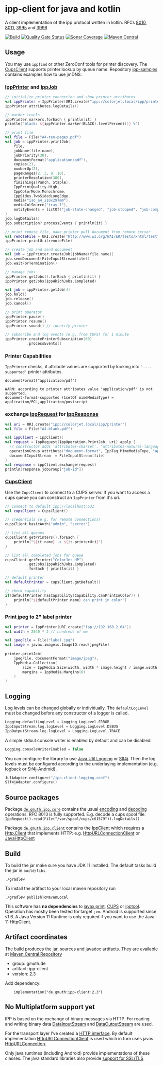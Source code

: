 # ipp-client for java and kotlin

A client implementation of the ipp protocol written in kotlin.
RFCs [8010](https://tools.ietf.org/html/rfc8010),
[8011](https://tools.ietf.org/html/rfc8011),
[3995](https://datatracker.ietf.org/doc/html/rfc3995) and
[3996](https://datatracker.ietf.org/doc/html/rfc3996)

[![Build](https://github.com/gmuth/ipp-client-kotlin/workflows/build/badge.svg)](https://github.com/gmuth/ipp-client-kotlin/actions?query=workflow%3Abuild)
[![Quality Gate Status](https://sonarcloud.io/api/project_badges/measure?project=gmuth_ipp-client-kotlin&metric=alert_status)](https://sonarcloud.io/summary/overall?id=gmuth_ipp-client-kotlin)
[![Sonar Coverage](https://img.shields.io/sonar/coverage/gmuth_ipp-client-kotlin?color=00AA00&server=https%3A%2F%2Fsonarcloud.io)](https://sonarcloud.io/component_measures?metric=Coverage&view=list&id=gmuth_ipp-client-kotlin)
[![Maven Central](https://img.shields.io/maven-central/v/de.gmuth/ipp-client.svg?label=maven%20central)](https://search.maven.org/search?q=g:%22de.gmuth%22%20AND%20a:%22ipp-client%22)

## Usage

You may use ```ippfind``` or other ZeroConf tools for printer discovery.
The [CupsClient](https://github.com/gmuth/ipp-client-kotlin/blob/master/src/main/kotlin/de/gmuth/ipp/client/CupsClient.kt) supports printer lookup by queue name.
Repository [ipp-samples](https://github.com/gmuth/ipp-samples) contains examples how to use jmDNS.

### [IppPrinter](https://github.com/gmuth/ipp-client-kotlin/blob/master/src/main/kotlin/de/gmuth/ipp/client/IppPrinter.kt) and [IppJob](https://github.com/gmuth/ipp-client-kotlin/blob/master/src/main/kotlin/de/gmuth/ipp/client/IppJob.kt)
```kotlin
// initialize printer connection and show printer attributes
val ippPrinter = IppPrinter(URI.create("ipp://colorjet.local/ipp/printer"))
ippPrinter.attributes.logDetails()

// marker levels
ippPrinter.markers.forEach { println(it) }
println("black: ${ippPrinter.marker(BLACK).levelPercent()} %")

// print file
val file = File("A4-ten-pages.pdf")
val job = ippPrinter.printJob(
    file,
    jobName(file.name),
    jobPriority(30),
    documentFormat("application/pdf"),
    copies(2),
    numberUp(2),
    pageRanges(2..3, 8..10),
    printerResolution(300),
    finishings(Punch, Staple),
    IppPrintQuality.High,
    IppColorMode.Monochrome,
    IppSides.TwoSidedLongEdge,
    media("iso_a4_210x297mm"),
    mediaColSource("tray-1"),
    notifyEvents = listOf("job-state-changed", "job-stopped", "job-completed") // CUPS
)
job.logDetails()
job.subscription?.processEvents { println(it) }

// print remote file, make printer pull document from remote server
val remoteFile = URI.create("http://www.w3.org/WAI/ER/tests/xhtml/testfiles/resources/pdf/dummy.pdf")
ippPrinter.printUri(remoteFile)

// create job and send document
val job = ippPrinter.createJob(jobName(file.name))
job.sendDocument(FileInputStream(file))
job.waitForTermination()

// manage jobs
ippPrinter.getJobs().forEach { println(it) }
ippPrinter.getJobs(IppWhichJobs.Completed)

val job = ippPrinter.getJob(4)
job.hold()
job.release()
job.cancel()

// print operator
ippPrinter.pause()
ippPrinter.resume()
ippPrinter.sound() // identify printer

// subscribe and log events (e.g. from CUPS) for 1 minute
ippPrinter.createPrinterSubscription(60)
          .processEvents()
```
### Printer Capabilities

`IppPrinter` checks, if attribute values are supported by looking into `'...-supported'` printer attributes.
```
documentFormat("application/pdf")

WARN: according to printer attributes value 'application/pdf' is not supported.
document-format-supported (1setOf mimeMediaType) = application/PCL,application/postscript
```

### exchange [IppRequest](https://github.com/gmuth/ipp-client-kotlin/blob/master/src/main/kotlin/de/gmuth/ipp/core/IppRequest.kt) for [IppResponse](https://github.com/gmuth/ipp-client-kotlin/blob/master/src/main/kotlin/de/gmuth/ipp/core/IppResponse.kt)

```kotlin
val uri = URI.create("ipp://colorjet.local/ipp/printer")
val file = File("A4-blank.pdf")

val ippClient = IppClient()
val request = IppRequest(IppOperation.PrintJob, uri).apply {
  // constructor adds 'attributes-charset', 'attributes-natural-language' and 'printer-uri'
  operationGroup.attribute("document-format", IppTag.MimeMediaType, "application/pdf")
  documentInputStream  = FileInputStream(file)
}
val response = ippClient.exchange(request)
println(response.jobGroup["job-id"])
```

### [CupsClient](https://github.com/gmuth/ipp-client-kotlin/blob/master/src/main/kotlin/de/gmuth/ipp/client/CupsClient.kt)

Use the `CupsClient` to connect to a CUPS server.
If you want to access a cups queue you can construct an `IppPrinter` from it's uri.

```kotlin
// connect to default ipp://localhost:631
val cupsClient = CupsClient()

// credentials (e.g. for remote connections)
cupsClient.basicAuth("admin", "secret")

// list all queues
cupsClient.getPrinters().forEach { 
    println("${it.name} -> ${it.printerUri}")
}

// list all completed jobs for queue
cupsClient.getPrinter("ColorJet_HP")
          .getJobs(IppWhichJobs.Completed)
          .forEach { println(it) }

// default printer
val defaultPrinter = cupsClient.getDefault()

// check capability
if(defaultPrinter.hasCapability(Capability.CanPrintInColor)) {
    println("${defaultPrinter.name} can print in color")
}
```

### Print jpeg to 2" label printer

```kotlin
val printer = IppPrinter(URI.create("ipp://192.168.2.64"))
val width = 2540 * 2 // hundreds of mm

val jpegFile = File("label.jpg")
val image = javax.imageio.ImageIO.read(jpegFile)
            
printer.printJob(
    jpegFile, documentFormat("image/jpeg"),
    IppMedia.Collection(
        size = IppMedia.Size(width, width * image.height / image.width),
        margins = IppMedia.Margins(0)
    )
)
```

## Logging

Log levels can be changed globally or individually.
The `defaultLogLevel` must be changed before any constructor of a logger is called.

```kotlin
Logging.defaultLogLevel = Logging.LogLevel.ERROR
IppInputStream.log.logLevel = Logging.LogLevel.DEBUG
IppOutputStream.log.logLevel = Logging.LogLevel.TRACE
```

A simple stdout console writer is enabled by default and can be disabled.

```kotlin
Logging.consoleWriterEnabled = false
```

You can configure the library to use 
[Java Util Logging](https://docs.oracle.com/en/java/javase/11/core/java-logging-overview.html)
or [Slf4j](http://www.slf4j.org).
Then the log levels must be configured according to the underlaying implementation 
(e.g. [logback](http://logback.qos.ch/manual/configuration.html)
or [Slf4j-Android](http://www.slf4j.org/android/)).

```kotlin
JulAdapter.configure("/ipp-client-logging.conf")
Slf4jAdapter.configure()
```
    
## Source packages

Package
[`de.gmuth.ipp.core`](https://github.com/gmuth/ipp-client-kotlin/tree/master/src/main/kotlin/de/gmuth/ipp/core)
contains the usual
[encoding](https://github.com/gmuth/ipp-client-kotlin/blob/master/src/main/kotlin/de/gmuth/ipp/core/IppOutputStream.kt)
and
[decoding](https://github.com/gmuth/ipp-client-kotlin/blob/master/src/main/kotlin/de/gmuth/ipp/core/IppInputStream.kt)
operations. RFC 8010 is fully supported.
E.g. decode a cups spool file: 
`IppRequest().read(File("/var/spool/cups/c01579")).logDetails()`

Package
[`de.gmuth.ipp.client`](https://github.com/gmuth/ipp-client-kotlin/tree/master/src/main/kotlin/de/gmuth/ipp/client)
contains the
[IppClient](https://github.com/gmuth/ipp-client-kotlin/blob/master/src/main/kotlin/de/gmuth/ipp/client/IppClient.kt)
which requires a
[Http.Client](https://github.com/gmuth/ipp-client-kotlin/blob/master/src/main/kotlin/de/gmuth/http/Http.kt)
that implements HTTP:
e.g. [HttpURLConnectionClient](https://github.com/gmuth/ipp-client-kotlin/blob/master/src/main/kotlin/de/gmuth/http/HttpURLConnectionClient.kt)
or [JavaHttpClient](https://github.com/gmuth/ipp-client-kotlin/blob/master/src/main/kotlin/de/gmuth/http/JavaHttpClient.kt)

## Build

To build the jar make sure you have JDK 11 installed.
The default tasks build the jar in `build/libs`. 

    ./gradlew

To install the artifact to your local maven repository run

    ./gradlew publishToMavenLocal

This software has **no dependencies** to
[javax.print](https://docs.oracle.com/javase/7/docs/technotes/guides/jps/),
[CUPS](https://www.cups.org) or
[ipptool](https://www.cups.org/doc/man-ipptool.html).
Operation has mostly been tested for target `jvm`. Android is supported since v1.6.
A Java Version 11 Runtime is only required if you want to use the Java 11 HttpClient.

## Artifact coordinates

The build produces the jar, sources and javadoc artifacts. They are available at
[Maven Central Repository](https://search.maven.org/artifact/de.gmuth/ipp-client)

- group: gmuth.de
- artifact: ipp-client
- version: 2.3

Add dependency:

```
    implementation("de.gmuth:ipp-client:2.3")
```

## No Multiplatform support yet

IPP is based on the exchange of binary messages via HTTP.
For reading and writing binary data
[DataInputStream](https://docs.oracle.com/en/java/javase/11/docs/api/java.base/java/io/DataInputStream.html)
and [DataOutputStream](https://docs.oracle.com/en/java/javase/11/docs/api/java.base/java/io/DataOutputStream.html) are used.

For the transport layer I've created a
[HTTP interface](https://github.com/gmuth/ipp-client-kotlin/blob/master/src/main/kotlin/de/gmuth/http/Http.kt).
By default implementation [HttpURLConnectionClient](https://github.com/gmuth/ipp-client-kotlin/blob/master/src/main/kotlin/de/gmuth/http/HttpURLConnectionClient.kt)
is used which in turn uses javas [HttpURLConnection](https://docs.oracle.com/en/java/javase/11/docs/api/java.base/java/net/HttpURLConnection.html).

Only java runtimes (including Android) provide implementations of these classes.
The java standard libraries also provide [support for SSL/TLS](https://docs.oracle.com/en/java/javase/11/docs/api/java.base/javax/net/ssl/SSLContext.html).
